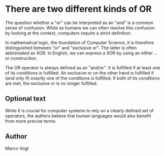 <!-- BEGIN TITLE -->
# There are two different kinds of OR
<!-- END TITLE -->

<!-- BEGIN BODY -->
The question whether a "or" can be interpreted as an "and" is a common sense of confusion. While as humans we can often resolve this confusion by looking at the context, computers require a strict definition.

In mathematical logic, the foundation of Computer Science, it is therefore distinguished between "or" and "exclusive or". The latter is often abbreviated as XOR. In English, we can express a XOR by using an either … or construction.

The OR operator is always defined as an "and/or". It is fulfilled if at least one of its conditions is fulfilled. An exclusive or on the other hand is fulfilled if (and only if) exactly one of the conditions is fulfilled. If both of its conditions are met, the exclusive or is no longer fulfilled.
<!-- END BODY -->



## Optional text
<!-- BEGIN OPTIONAL -->
While it is crucial for computer systems to rely on a clearly defined set of operators, the authors believe that human languages would also benefit from more precise terms.
<!-- END OPTIONAL -->



## Author
<!-- BEGIN AUTHOR -->
Marco Vogt
<!-- END AUTHOR -->

